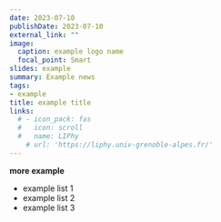 ```yaml
---
date: 2023-07-10
publishDate: 2023-07-10
external_link: ""
image:
  caption: example logo name
  focal_point: Smart
slides: example
summary: Example news
tags:
- example
title: example title
links:
  # - icon_pack: fas
  #   icon: scroll
  #   name: LIPhy
    # url: 'https://liphy.univ-grenoble-alpes.fr/'
---
```

**more example** 

- example list 1
- example list 2
- example list 3